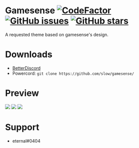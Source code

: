 # Gamesense [![CodeFactor](https://www.codefactor.io/repository/github/slow/gamesense/badge)](https://www.codefactor.io/repository/github/slow/gamesense) [![GitHub issues](https://img.shields.io/github/issues/slow/gamesense?style=flat)](https://github.com/slow/gamesense/issues) [![GitHub stars](https://img.shields.io/github/stars/slow/gamesense?style=flat)](https://github.com/slow/gamesense/stargazers)
A requested theme based on gamesense's design.

# Downloads
- [BetterDiscord](https://betterdiscord.net/ghdl?id=3423)
- Powercord: `git clone https://github.com/slow/gamesense/`

# Preview
<img src="https://media.wtf/38238250"/>
<img src="https://media.wtf/11801001"/>
<img src="https://media.wtf/15224951"/>

# Support 
- eternal#0404

